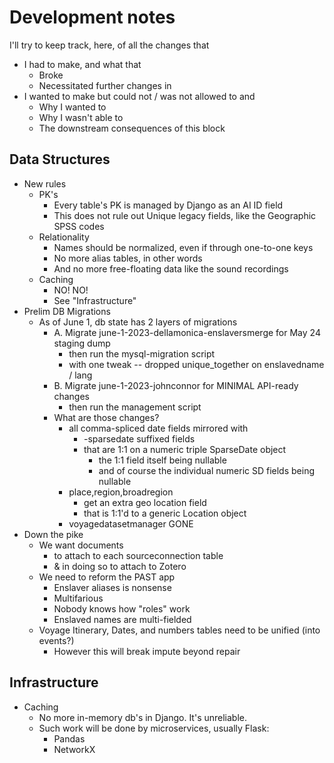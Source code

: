 # Development notes

I'll try to keep track, here, of all the changes that

* I had to make, and what that
	* Broke
	* Necessitated further changes in
* I wanted to make but could not / was not allowed to and
	* Why I wanted to
	* Why I wasn't able to
	* The downstream consequences of this block

## Data Structures

* New rules
	* PK's
		* Every table's PK is managed by Django as an AI ID field
		* This does not rule out Unique legacy fields, like the Geographic SPSS codes
	* Relationality
		* Names should be normalized, even if through one-to-one keys
		* No more alias tables, in other words
		* And no more free-floating data like the sound recordings
	* Caching
		* NO! NO!
		* See "Infrastructure"
* Prelim DB Migrations
	* As of June 1, db state has 2 layers of migrations
		* A. Migrate june-1-2023-dellamonica-enslaversmerge for May 24 staging dump
			* then run the mysql-migration script
			* with one tweak -- dropped unique_together on enslavedname / lang
		* B. Migrate june-1-2023-johnconnor for MINIMAL API-ready changes
			* then run the management script
		* What are those changes?
			* all comma-spliced date fields mirrored with
				* -sparsedate suffixed fields
				* that are 1:1 on a numeric triple SparseDate object
					* the 1:1 field itself being nullable
					* and of course the individual numeric SD fields being nullable
			* place,region,broadregion
				* get an extra geo location field
				* that is 1:1'd to a generic Location object
			* voyagedatasetmanager GONE
* Down the pike
	* We want documents
		* to attach to each sourceconnection table
		* & in doing so to attach to Zotero
	* We need to reform the PAST app
		* Enslaver aliases is nonsense
		* Multifarious 
		* Nobody knows how "roles" work
		* Enslaved names are multi-fielded
	* Voyage Itinerary, Dates, and numbers tables need to be unified (into events?)
		* However this will break impute beyond repair

## Infrastructure

* Caching
	* No more in-memory db's in Django. It's unreliable.
	* Such work will be done by microservices, usually Flask:
		* Pandas
		* NetworkX